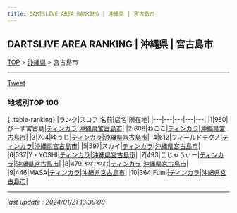 ```yaml
---
title: DARTSLIVE AREA RANKING | 沖縄県 | 宮古島市
---
```

## DARTSLIVE AREA RANKING | 沖縄県 | 宮古島市

[TOP](/darts/rank/) > [沖縄県](/darts/rank/沖縄県/) > 宮古島市

___

<a href="https://twitter.com/share?ref_src=twsrc%5Etfw" data-text="DARTSLIVE AREA RANKING | 沖縄県宮古島市" class="twitter-share-button" data-via="DARTSLIVE" data-hashtags="DARTSLIVE" data-related="DARTSLIVE" data-show-count="false">Tweet</a>

### 地域別TOP 100

{:.table-ranking}
|ランク|スコア|名前|店名|所在地|
|---|---|---|---|---|
|1|980|ぴーす宮古島|<a href="https://search.dartslive.com/jp/shop/3cf44a27fa535faf0d9b047a20a7ba1e">ティンカラ</a>|<a href="/darts/rank/沖縄県/宮古島市">沖縄県宮古島市</a>|
|2|808|ねここ|<a href="https://search.dartslive.com/jp/shop/3cf44a27fa535faf0d9b047a20a7ba1e">ティンカラ</a>|<a href="/darts/rank/沖縄県/宮古島市">沖縄県宮古島市</a>|
|3|704|ゆうじ|<a href="https://search.dartslive.com/jp/shop/3cf44a27fa535faf0d9b047a20a7ba1e">ティンカラ</a>|<a href="/darts/rank/沖縄県/宮古島市">沖縄県宮古島市</a>|
|4|612|フィールドテクノ|<a href="https://search.dartslive.com/jp/shop/3cf44a27fa535faf0d9b047a20a7ba1e">ティンカラ</a>|<a href="/darts/rank/沖縄県/宮古島市">沖縄県宮古島市</a>|
|5|597|スカイ|<a href="https://search.dartslive.com/jp/shop/3cf44a27fa535faf0d9b047a20a7ba1e">ティンカラ</a>|<a href="/darts/rank/沖縄県/宮古島市">沖縄県宮古島市</a>|
|6|537|Y・YOSHI|<a href="https://search.dartslive.com/jp/shop/3cf44a27fa535faf0d9b047a20a7ba1e">ティンカラ</a>|<a href="/darts/rank/沖縄県/宮古島市">沖縄県宮古島市</a>|
|7|493|こじゃうぃー|<a href="https://search.dartslive.com/jp/shop/3cf44a27fa535faf0d9b047a20a7ba1e">ティンカラ</a>|<a href="/darts/rank/沖縄県/宮古島市">沖縄県宮古島市</a>|
|8|479|やむやむ|<a href="https://search.dartslive.com/jp/shop/3cf44a27fa535faf0d9b047a20a7ba1e">ティンカラ</a>|<a href="/darts/rank/沖縄県/宮古島市">沖縄県宮古島市</a>|
|9|446|MASA|<a href="https://search.dartslive.com/jp/shop/3cf44a27fa535faf0d9b047a20a7ba1e">ティンカラ</a>|<a href="/darts/rank/沖縄県/宮古島市">沖縄県宮古島市</a>|
|10|364|Fumi|<a href="https://search.dartslive.com/jp/shop/3cf44a27fa535faf0d9b047a20a7ba1e">ティンカラ</a>|<a href="/darts/rank/沖縄県/宮古島市">沖縄県宮古島市</a>|



___

_last update : 2024/01/21 13:39:08_


<script src="https://cdnjs.cloudflare.com/ajax/libs/jquery/3.6.1/jquery.min.js" integrity="sha512-aVKKRRi/Q/YV+4mjoKBsE4x3H+BkegoM/em46NNlCqNTmUYADjBbeNefNxYV7giUp0VxICtqdrbqU7iVaeZNXA==" crossorigin="anonymous" referrerpolicy="no-referrer"></script>
<script src="https://cdnjs.cloudflare.com/ajax/libs/jquery.tablesorter/2.31.3/js/jquery.tablesorter.min.js" integrity="sha512-qzgd5cYSZcosqpzpn7zF2ZId8f/8CHmFKZ8j7mU4OUXTNRd5g+ZHBPsgKEwoqxCtdQvExE5LprwwPAgoicguNg==" crossorigin="anonymous" referrerpolicy="no-referrer"></script>
<link rel="stylesheet" href="https://cdnjs.cloudflare.com/ajax/libs/jquery.tablesorter/2.31.3/css/theme.default.min.css" integrity="sha512-wghhOJkjQX0Lh3NSWvNKeZ0ZpNn+SPVXX1Qyc9OCaogADktxrBiBdKGDoqVUOyhStvMBmJQ8ZdMHiR3wuEq8+w==" crossorigin="anonymous" referrerpolicy="no-referrer" />
<script>
$(function() {
    $(".table-ranking").tablesorter({sortList:[[0, 0]]});
});
</script>

<script async src="https://platform.twitter.com/widgets.js" charset="utf-8"></script>